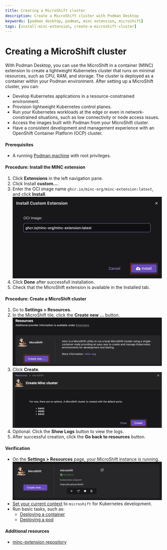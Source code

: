 ```yaml
---
title: Creating a MicroShift cluster
description: Create a MicroShift cluster with Podman Desktop
keywords: [podman desktop, podman, minc extension, microshift]
tags: [install-minc-extension, create-a-microshift-cluster]
---
```


# Creating a MicroShift cluster

With Podman Desktop, you can use the MicroShift in a container (MINC) extension to create a lightweight Kubernetes cluster that runs on minimal resources, such as CPU, RAM, and storage. The cluster is deployed as a container within your Podman environment. After setting up a MicroShift cluster, you can:

- Develop Kubernetes applications in a resource-constrained environment.
- Provision lightweight Kubernetes control planes.
- Run your Kubernetes workloads at the edge or even in network-constrained situations, such as low connectivity or node access issues.
- Access the images built with Podman from your MicroShift cluster.
- Have a consistent development and management experience with an OpenShift Container Platform (OCP) cluster.

#### Prerequisites

- A running [Podman machine](/docs/podman/creating-a-podman-machine) with root privileges.

#### Procedure: Install the MINC extension

1. Click **Extensions** in the left navigation pane.
1. Click Install **custom...**.
1. Enter the OCI image name `ghcr.io/minc-org/minc-extension:latest`, and click **Install**.
   ![install the extension](img/installing-microshift.png)
1. Click **Done** after successfull installation.
1. Check that the MicroShift extension is available in the Installed tab.

#### Procedure: Create a MicroShift cluster

1. Go to **Settings > Resources**.
1. In the MicroShift tile, click the **Create new ...** button.
   ![install the extension](img/creating-a-microshift-cluster.png)
1. Click **Create**.
   ![creation with default ports](img/cluster-creation-with-default-port.png)
1. Optional: Click the **Show Logs** button to view the logs.
1. After successful creation, click the **Go back to resources** button.

#### Verification

- On the **Settings > Resources** page, your MicroShift instance is running.
  ![microshift instance running](img/microshift-instance-running.png)
- [Set your current context](/docs/kubernetes/viewing-and-selecting-current-kubernetes-context) to `microshift` for Kubernetes development.
- Run basic tasks, such as:
  - [Deploying a container](/docs/kubernetes/deploying-a-pod-to-kubernetes)
  - [Deploying a pod](/docs/kubernetes/deploying-a-pod-to-kubernetes)

#### Additional resources

- [minc-extension repository](https://github.com/minc-org/minc-extension)

